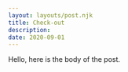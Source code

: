 ```yaml
---
layout: layouts/post.njk
title: Check-out
description:
date: 2020-09-01
---
```


Hello, here is the body of the post.
